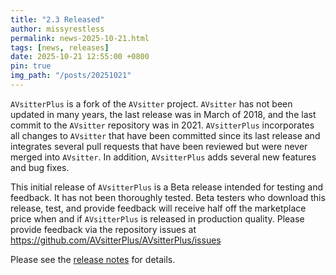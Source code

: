 ```yaml
---
title: "2.3 Released"
author: missyrestless
permalink: news-2025-10-21.html
tags: [news, releases]
date: 2025-10-21 12:55:00 +0800
pin: true
img_path: "/posts/20251021"
---
```


`AVsitterPlus` is a fork of the `AVsitter` project. `AVsitter` has not been updated in many years, the last release was in March of 2018, and the last commit to the `AVsitter` repository was in 2021. `AVsitterPlus` incorporates all changes to `AVsitter` that have been committed since its last release and integrates several pull requests that have been reviewed but were never merged into `AVsitter`. In addition, `AVsitterPlus` adds several new features and bug fixes.

This initial release of `AVsitterPlus` is a Beta release intended for testing and feedback. It has not been thoroughly tested. Beta testers who download this release, test, and provide feedback will receive half off the marketplace price when and if `AVsitterPlus` is released in production quality. Please provide feedback via the repository issues at https://github.com/AVsitterPlus/AVsitterPlus/issues

Please see the [release notes](https://github.com/AVsitterPlus/AVsitterPlus/releases/tag/v2.3beta) for details.
